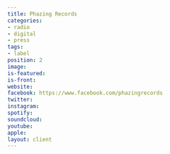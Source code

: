 ```yaml
---
title: Phazing Records
categories:
- radio
- digital
- press
tags:
- label
position: 2
image: 
is-featured: 
is-front: 
website: 
facebook: https://www.facebook.com/phazingrecords
twitter: 
instagram: 
spotify: 
soundcloud: 
youtube: 
apple: 
layout: client
---
```


